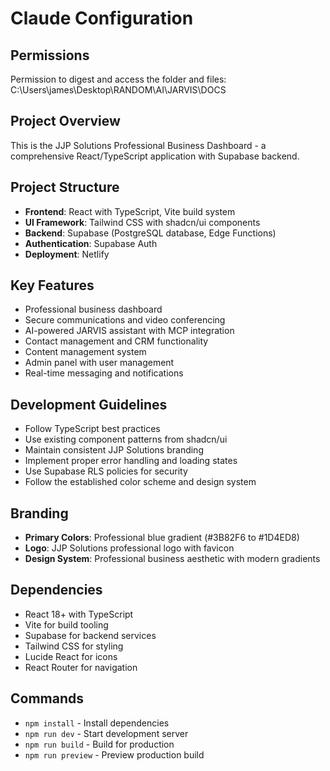 # Claude Configuration

## Permissions
Permission to digest and access the folder and files:
C:\Users\james\Desktop\RANDOM\AI\JARVIS\DOCS

## Project Overview
This is the JJP Solutions Professional Business Dashboard - a comprehensive React/TypeScript application with Supabase backend.

## Project Structure
- **Frontend**: React with TypeScript, Vite build system
- **UI Framework**: Tailwind CSS with shadcn/ui components
- **Backend**: Supabase (PostgreSQL database, Edge Functions)
- **Authentication**: Supabase Auth
- **Deployment**: Netlify

## Key Features
- Professional business dashboard
- Secure communications and video conferencing
- AI-powered JARVIS assistant with MCP integration
- Contact management and CRM functionality
- Content management system
- Admin panel with user management
- Real-time messaging and notifications

## Development Guidelines
- Follow TypeScript best practices
- Use existing component patterns from shadcn/ui
- Maintain consistent JJP Solutions branding
- Implement proper error handling and loading states
- Use Supabase RLS policies for security
- Follow the established color scheme and design system

## Branding
- **Primary Colors**: Professional blue gradient (#3B82F6 to #1D4ED8)
- **Logo**: JJP Solutions professional logo with favicon
- **Design System**: Professional business aesthetic with modern gradients

## Dependencies
- React 18+ with TypeScript
- Vite for build tooling
- Supabase for backend services
- Tailwind CSS for styling
- Lucide React for icons
- React Router for navigation

## Commands
- `npm install` - Install dependencies
- `npm run dev` - Start development server
- `npm run build` - Build for production
- `npm run preview` - Preview production build